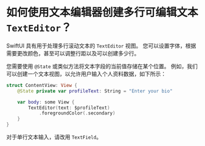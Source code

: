 如何使用文本编辑器创建多行可编辑文本 `TextEditor`？
===

SwiftUI 具有用于处理多行滚动文本的 `TextEditor` 视图。 您可以设置字体，根据需要更改颜色，甚至可以调整行距以及可以创建多少行。

您需要使用 `@State` 或类似方法将文本字段的当前值存储在某个位置。 例如，我们可以创建一个文本视图，以允许用户输入个人资料数据，如下所示：

```swift
struct ContentView: View {
    @State private var profileText: String = "Enter your bio"

    var body: some View {
        TextEditor(text: $profileText)
            .foregroundColor(.secondary)
    }
}
```

对于单行文本输入，请改用 `TextField`。